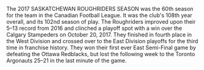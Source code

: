 The 2017 SASKATCHEWAN ROUGHRIDERS SEASON was the 60th season for the team in the Canadian Football League. It was the club's 108th year overall, and its 102nd season of play. The Roughriders improved upon their 5–13 record from 2016 and clinched a playoff spot with a win over the Calgary Stampeders on October 20, 2017. They finished in fourth place in the West Division and crossed over to the East Division playoffs for the third time in franchise history. They won their first ever East Semi-Final game by defeating the Ottawa Redblacks, but lost the following week to the Toronto Argonauts 25–21 in the last minute of the game.
